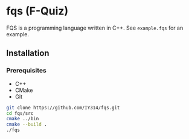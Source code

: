# fqs (F-Quiz)
FQS is a programming language written in C++.
See `example.fqs` for an example.

## Installation
### Prerequisites
- C++
- CMake
- Git

```sh
git clone https://github.com/IY314/fqs.git
cd fqs/src
cmake ../bin
cmake --build .
./fqs
```
